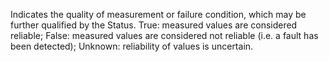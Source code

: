 ﻿Indicates the quality of measurement or failure condition, which may be further qualified by the Status.  True: measured values are considered reliable; False: measured values are considered not reliable (i.e. a fault has been detected); Unknown: reliability of values is uncertain.

